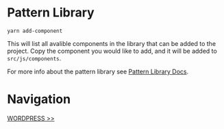 # Pattern Library

`yarn add-component`

This will list all avalible components in the library that can be added to the project. Copy the component you would like to add, and it will be added to `src/js/components`.

For more info about the pattern library see [Pattern Library Docs](https://github.com/tetloose/tetloose-wp-pattern-library/blob/main/README.md).

# Navigation

[WORDPRESS >>](../Wordpress/index.md)
